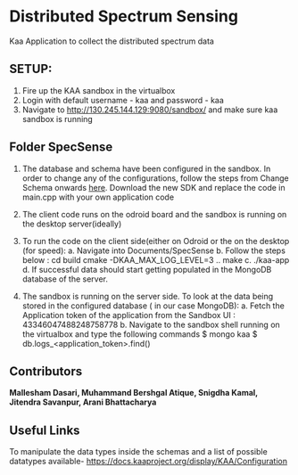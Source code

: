 # Distributed Spectrum Sensing
Kaa Application to collect the distributed spectrum data

## SETUP:
1. Fire up the KAA sandbox in the virtualbox
2. Login with default username - kaa and password - kaa
3. Navigate to http://130.245.144.129:9080/sandbox/ and make sure kaa sandbox is running 

## Folder SpecSense
1. The database and schema have been configured in the sandbox. 
    In order to change any of the configurations, follow the steps from Change Schema onwards [here](https://kaaproject.github.io/kaa/docs/v0.10.0/Programming-guide/Your-first-Kaa-application/). 
        Download the new SDK and replace the code in main.cpp with your own application code

2. The client code runs on the odroid board and the sandbox is running on the desktop server(ideally)
3. To run the code on the client side(either on Odroid or the on the desktop (for speed):
    a. Navigate into Documents/SpecSense
    b. Follow the steps below :
        cd build
        cmake -DKAA_MAX_LOG_LEVEL=3 ..
        make
    c. ./kaa-app
    d. If successful data should start getting populated in the MongoDB database of the server.

4. The sandbox is running on the server side. To look at the data being stored in the configured database ( in our case MongoDB):
    a. Fetch the Application token of the application from the Sandbox UI : 43346047488248758778
    b. Navigate to the sandbox shell running on the virtualbox and type the following commands
        $ mongo kaa
        $ db.logs_<application_token>.find()

## Contributors
**Mallesham Dasari, Muhammand Bershgal Atique, Snigdha Kamal, Jitendra Savanpur, Arani Bhattacharya**

## Useful Links
To manipulate the data types inside the schemas and a list of possible datatypes available-
https://docs.kaaproject.org/display/KAA/Configuration
